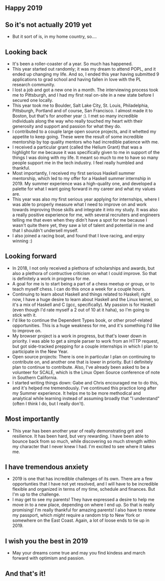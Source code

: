 ## Happy 2019

## So it's not actually 2019 yet

- But it sort of is, in my home country, so....

## Looking back

- It's been a roller-coaster of a year. So much has happened. 
- This year started out randomly; it was my dream to attend POPL, and it ended up changing my
  life. And so, I ended this year having submitted 9 applications to grad school and having fallen in love with the
  PL research community. 
- I lost a job and got a new one in a month. The interviewing process took me to Pittsburgh, and I had my
  first real on-site in a new state before I secured one locally.
- This year took me to Boulder, Salt Lake City, St. Louis, Philadelphia, Pittsburgh, Portland and of course,
  San Francisco. I almost made it to Boston, but that's for another year :). I met so many
  incredible individuals along the way who really touched my heart with their generosity and support
  and passion for what they do.
- I contributed to a couple large open source projects, and it whetted my appetite to keep going. These were
  the result of some incredible mentorship by top quality mentors who had incredible patience with me.
- I received a particular grant (called the Helium Grant) that was a highlight for me because it was specifically
  given to me in support of the things I was doing with my life. It meant so much to me to have so many people
  support me in the tech industry. I feel really humbled and thankful.
- Most importantly, I received my first serious Haskell summer mentorship, which led to my offer for a Haskell 
  summer internship in 2019. My summer experience was a high-quality one, and developed a palette for what I 
  want going forward in my career and what my values are.
- This year was also my first serious year applying for internships, where I was able to 
  properly measure what I need to improve on and work towards improving those skills and integrate it into my study.
  It was also a really positive experience for me, with several recruiters and engineers telling me that even when 
  they didn't have a spot for me because I wasn't quite there yet, they saw a lot of talent and potential in me and that
  I shouldn't undersell myself.
- I also joined a racing boat, and found that I love racing, and enjoy winning :)

## Looking forward 

- In 2018, I not only received a plethora of scholarships and awards, but also a plethora of contructive criticism
  on what I could improve. So that is definitely a work in progress for me. 
- A goal for me is to start being a part of a chess meetup or group, or to teach myself chess. I can do this once a week
  for a couple hours.
- Continuing to learn about Haskell and things related to Haskell; right now, I have a huge desire to learn
  about Haskell and the Linux kernel, so it's a mix of Haskell and C (gcc, specifically). My passion is for 
  Haskell (even though I'd rate myself a 2 out of 10 at it haha), so I'm going to stick with it.
- I'd like to continue the Dependent Types book, or other proof-related opportunities. This is a huge weakness 
  for me, and it's something I'd like to improve on.
- My browser project is a work in progress, but that's lower down in priority. I was able to get a simple parser 
  to work from an HTTP request, but got side-tracked prepping for a couple internships in which I plan to participate 
  in the New Year.
- Open source projects: There is one in particular I plan on continuing to contribute on, and another one that is lower
  in priority. But I definitely plan to continue to contribute. Also, I've already been asked to be a volunteer for 
  SCALE, which is the Linux Open Source conference of note in Southern California. 
- I started writing things down: Gabe and Chris encouraged me to do this, and it's helped me tremendously. I've 
  continued this practice long after my Summer experience. It helps me to be more methodical and analytical while
  learning instead of assuming broadly that "I understand" (often I think I do, but I really don't).
  
## Most importantly

- This year has been another year of really demonstrating grit and resilience. It has been hard, but very rewarding.
  I have been able to bounce back from so much, while discovering so much strength within my character that I never
  knew I had. I'm excited to see where it takes me. 

## I have tremendous anxiety

- 2019 is one that has incredible challenges of its own. There are a few opportunties that I have not yet resolved,
  and I will have to be incredible flexible and organized in terms of my time, schedule and finances. But I'm up
  to the challenge. 
- I may get to see my parents! They have expressed a desire to help me move in to a new place, depending on where
  I end up. So that is really promising! I'm really thankful for amazing parents! I also have to renew my passport,
  which *might* require a random trip to New York or somewhere on the East Coast. Again, a lot of loose ends to 
  tie up in 2019.
  
## I wish you the best in 2019

- May your dreams come true and may you find kindess and march forward with optimism and passion.

## And that's it!
